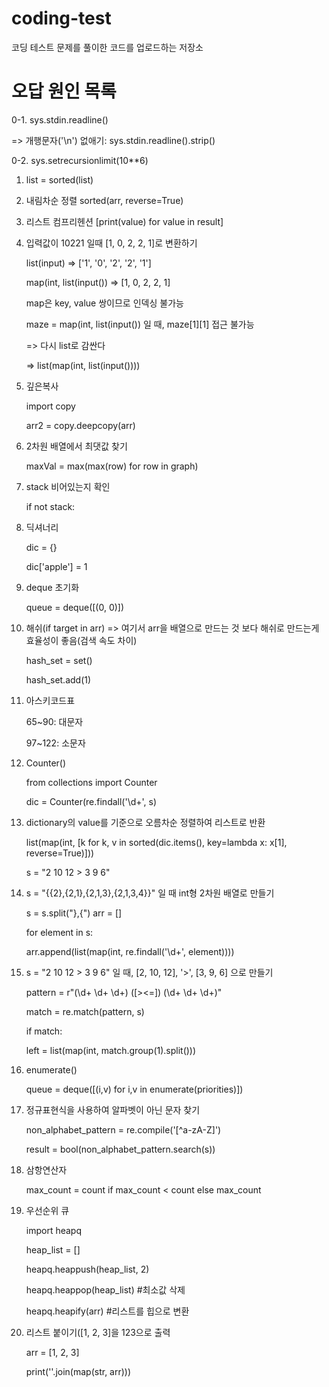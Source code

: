 # coding-test
코딩 테스트 문제를 풀이한 코드를 업로드하는 저장소

# 오답 원인 목록
0-1. sys.stdin.readline()

=> 개행문자('\n') 없애기: sys.stdin.readline().strip()

0-2. sys.setrecursionlimit(10**6)

1. list = sorted(list)

2. 내림차순 정렬 sorted(arr, reverse=True)

3. 리스트 컴프리헨션 [print(value) for value in result]

4. 입력값이 10221 일때 [1, 0, 2, 2, 1]로 변환하기

    list(input) => ['1', '0', '2', '2', '1']

    map(int, list(input()) => [1, 0, 2, 2, 1]

    map은 key, value 쌍이므로 인덱싱 불가능

    maze = map(int, list(input()) 일 때, maze[1][1] 접근 불가능

    => 다시 list로 감싼다

    => list(map(int, list(input())))

5. 깊은복사

    import copy

    arr2 = copy.deepcopy(arr)

6. 2차원 배열에서 최댓값 찾기

    maxVal = max(max(row) for row in graph)

7. stack 비어있는지 확인

   if not stack:

8. 딕셔너리

   dic = {}
   
   dic['apple'] = 1

9. deque 초기화

   queue = deque([(0, 0)])

10. 해쉬(if target in arr) => 여기서 arr을 배열으로 만드는 것 보다 해쉬로 만드는게 효율성이 좋음(검색 속도 차이) 

    hash_set = set()

    hash_set.add(1)

11. 아스키코드표

    65~90: 대문자
    
    97~122: 소문자

12. Counter()

    from collections import Counter
    
    dic = Counter(re.findall('\d+', s)

13. dictionary의 value를 기준으로 오름차순 정렬하여 리스트로 반환

    list(map(int, [k for k, v in sorted(dic.items(), key=lambda x: x[1], reverse=True)]))


    s = "2 10 12 > 3 9 6"

14. s = "{{2},{2,1},{2,1,3},{2,1,3,4}}" 일 때 int형 2차원 배열로 만들기

    s = s.split("},{") arr = []
    
    for element in s:
    
    arr.append(list(map(int, re.findall('\d+', element))))


15. s = "2 10 12 > 3 9 6" 일 때, [2, 10, 12], '>', [3, 9, 6] 으로 만들기

    pattern = r"(\d+ \d+ \d+) ([><=]) (\d+ \d+ \d+)"
      
    match = re.match(pattern, s)

    if match:

    left = list(map(int, match.group(1).split()))

16. enumerate()

    queue = deque([(i,v) for i,v in enumerate(priorities)])

17. 정규표현식을 사용하여 알파벳이 아닌 문자 찾기
    
    non_alphabet_pattern = re.compile('[^a-zA-Z]')
    
    result = bool(non_alphabet_pattern.search(s))

20. 삼항연산자

    max_count = count if max_count < count else max_count

21. 우선순위 큐

    import heapq

    heap_list = []
    
    heapq.heappush(heap_list, 2)

    heapq.heappop(heap_list) #최소값 삭제

    heapq.heapify(arr) #리스트를 힙으로 변환

    

23. 리스트 붙이기([1, 2, 3]을 123으로 출력
    
    arr = [1, 2, 3]
    
    print(''.join(map(str, arr)))
